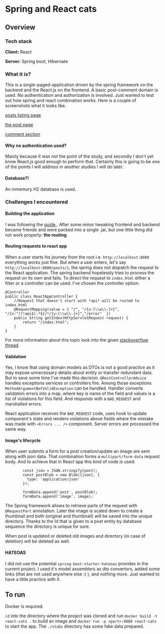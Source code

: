 # Spring and React cats 
## Overview
### Tech stack
**Client:** React

**Server:** Spring boot, Hibernate
### What it is?
This is a single-paged-application driven by the spring framework on the backend and the React.js on the frontend.
A basic post-comment domain is used. No authentication and authorization is involved. Just wanted to test out 
how spring and react combination works. Here is a couple of screenshots what it looks like.

[posts listing page](./img1.png)

[the post page](./img2.png)

[comment section](./img3.png)
#### Why no authentication used? 
Mainly because it was not the point of the study, and secondly I don't yet know React.js good enough to perform that.
Certainly this is going to be one of the points I will address in another studies I will do later.
#### Database?!
An inmemory H2 database is used.
### Challenges I encountered
#### Building the application
I was following the [guide ](https://github.com/kantega/react-and-spring/blob/master/README.md).
After some minor tweaking frontend and backend became friends and were packed into a single .jar, but one little thing did not work properly: **the routing**.
#### Routing requests to react app
When a user starts his journey from the root i.e. ```http://localhost:8080``` everything works just fine.
But when a user enters, let's say ```http://localhost:8080/posts/1```, the spring does not dispatch the request to the React application.
The spring backend hopelessly tries to process the request on its own and fails. To direct the request to ```index.html``` either a filter or a controller can be used.
I've chosen the controller option:
```
@Controller
public class ReactAppController {
    //Request that doesn't start with *api* will be routed to index.html
    @RequestMapping(value = { "/", "/{x:[\\w\\-]+}", "/{x:^(?!api$).*$}/*/{y:[\\w\\-]+}","/error"  })
    public String getIndex(HttpServletRequest request) {
        return "/index.html";
    }
}
```
For more information about this topic look into the given [stackoverflow thread](https://stackoverflow.com/a/61589443/18308068).

#### Validation
Yes, I know that using domain models as DTOs is not a good practice as it may expose unnecessary details about entity or 
transfer redundant data. But to save some time I've made this decision.
``@RestControllerAdvice`` handles exceptions services or controllers fire. Among those exceptions ``MethodArgumentNotValidException``
can be handled. Handler converts validation errors into a map, where key is name of the field and values is a list of violations for this field. 
And responds with a `BAD_REQUEST` and marshalled errors.

React application receives the `BAD_REQUEST` code, uses hook to update component's state 
and renders violations above fields where the mistake was made with ``<Errors ... />`` component. Server errors
are processed the same way.

#### Image's lifecycle
When user submits a form for a post creation/update an image are sent along with json data. That combination forms a `multipart/form-data` 
request body. And to achieve that in React app this kind of code is used:
```
        const json = JSON.stringify(post);
        const postBlob = new Blob([json], {
          type: 'application/json'
        });
    
        formData.append('post', postBlob);
        formData.append('image', image);
```

The Spring framework allows to retrieve parts of the request with `@RequestPart` annotation. Later the image is
scaled down to create a thumbnail and both (original and thumbnail) will be saved into the unique directory. Thanks to 
the Id that is given to a post entity by database sequence the directory is unique for sure.

When post is updated or deleted old images and directory (in case of deletion) will be deleted as well.

#### HATEOAS
I did not use the potential `spring-boot-starter-hateoas` provides in the current project. I used it's model assemblers
as dto convertors, added some links (that are not used anywhere else :) ), and nothing more. 
Just wanted to have a little practice with it.

## To run
Docker is required.

`cd` into the directory where the project was cloned and run
`docker build -t react-cats .` to build an image and `docker run -p <port>:8080 react-cats` to start the app.
The ```./stubs``` directory has some fake data prepared. 
